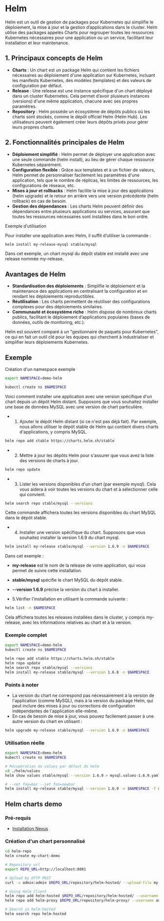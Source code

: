 # Helm

Helm est un outil de gestion de packages pour Kubernetes qui simplifie le déploiement, la mise à jour et la gestion d’applications dans le cluster. Helm utilise des packages appelés Charts pour regrouper toutes les ressources Kubernetes nécessaires pour une application ou un service, facilitant leur installation et leur maintenance.

## 1. Principaux concepts de Helm

* **Charts** : Un chart est un package Helm qui contient les fichiers nécessaires au déploiement d'une application sur Kubernetes, incluant les manifests Kubernetes, des modèles (templates) et des valeurs de configuration par défaut.
* **Release** : Une release est une instance spécifique d'un chart déployé dans un cluster Kubernetes. Cela permet d’avoir plusieurs instances (versions) d'une même application, chacune avec ses propres paramètres.
* **Repository** : Helm possède un écosystème de dépôts publics où les charts sont stockés, comme le dépôt officiel Helm (Helm Hub). Les utilisateurs peuvent également créer leurs dépôts privés pour gérer leurs propres charts.

## 2. Fonctionnalités principales de Helm

* **Déploiement simplifié** : Helm permet de déployer une application avec une seule commande (helm install), au lieu de gérer chaque ressource Kubernetes séparément.
* **Configuration flexible** : Grâce aux templates et à un fichier de valeurs, Helm permet de personnaliser facilement les paramètres d'une application, tels que le nombre de réplicas, les limites de ressources, les configurations de réseaux, etc.
* **Mises à jour et rollbacks** : Helm facilite la mise à jour des applications (helm upgrade) et le retour en arrière vers une version précédente (helm rollback) en cas de besoin.
* **Gestion des dépendances** : Les charts Helm peuvent définir des dépendances entre plusieurs applications ou services, assurant que toutes les ressources nécessaires sont installées dans le bon ordre.


Exemple d’utilisation

Pour installer une application avec Helm, il suffit d’utiliser la commande :

```bash
helm install my-release-mysql stable/mysql
```

Dans cet exemple, un chart mysql du dépôt stable est installé avec une release nommée my-release.

## Avantages de Helm

* **Standardisation des déploiements** : Simplifie le déploiement et la maintenance des applications en centralisant la configuration et en rendant les déploiements reproductibles.
* **Réutilisation** : Les charts permettent de réutiliser des configurations complexes pour des déploiements similaires.
* **Communauté et écosystème riche** : Helm dispose de nombreux charts publics, facilitant le déploiement d’applications populaires (bases de données, outils de monitoring, etc.).


Helm est souvent comparé à un "gestionnaire de paquets pour Kubernetes", ce qui en fait un outil clé pour les équipes qui cherchent à industrialiser et simplifier leurs déploiements Kubernetes.


## Exemple 

Création d'un namespace exemple

```bash
export NAMESPACE=demo-helm

kubectl create ns $NAMESPACE
```

Voici comment installer une application avec une version spécifique d'un chart depuis un dépôt Helm distant. Supposons que vous souhaitez installer une base de données MySQL avec une version de chart particulière.

* 1. Ajouter le dépôt Helm distant (si ce n'est pas déjà fait). Par exemple, nous allons utiliser le dépôt stable de Helm qui contient divers charts d'applications, y compris MySQL.

```bash
helm repo add stable https://charts.helm.sh/stable
```

* 2. Mettre à jour les dépôts Helm pour s'assurer que vous avez la liste des versions de charts à jour.


```bash
helm repo update
```


* 3. Lister les versions disponibles d'un chart (par exemple mysql). Cela vous aidera à voir toutes les versions du chart et à sélectionner celle qui convient.

```bash
helm search repo stable/mysql --versions
```

Cette commande affichera toutes les versions disponibles du chart MySQL dans le dépôt stable.


* 4. Installer une version spécifique du chart. Supposons que vous souhaitez installer la version 1.6.9 du chart mysql.

```bash
helm install my-release stable/mysql --version 1.6.9 -n $NAMESPACE
```

Dans cet exemple :

* **my-release** est le nom de la release de votre application, qui vous permet de suivre cette installation.
* **stable/mysql** spécifie le chart MySQL du dépôt stable.
* **--version 1.6.9** précise la version du chart à installer.

* 5.Vérifier l'installation en utilisant la commande suivante :

```bash
helm list -n $NAMESPACE
```

Cela affichera toutes les releases installées dans le cluster, y compris my-release, avec les informations relatives au chart et à la version.


### Exemple complet

```bash
export NAMESPACE=demo-helm
kubectl create ns $NAMESPACE

helm repo add stable https://charts.helm.sh/stable
helm repo update
helm search repo stable/mysql --versions
helm install my-release stable/mysql --version 1.6.8 -n $NAMESPACE
```

### Points à noter

* La version du chart ne correspond pas nécessairement à la version de l'application (comme MySQL), mais à la version du package Helm, qui peut inclure des mises à jour ou corrections de configuration indépendantes de l'application elle-même.
* En cas de besoin de mise à jour, vous pouvez facilement passer à une autre version du chart en utilisant : 

```bash
helm upgrade my-release stable/mysql --version 1.6.9 -n $NAMESPACE
```



### Utilisation réelle

```bash
export NAMESPACE=demo-helm
kubectl create ns $NAMESPACE

# Récupération du values par défaut du helm
cd ./helm/values
helm show values stable/mysql --version 1.6.9 > mysql.values-1.6.9.yaml

# --set foo=bar --set foo=newbar
helm install my-release stable/mysql --version 1.6.9 -n $NAMESPACE -f mysql.values-1.6.9.yaml
```

## Helm charts demo 

### Pré-requis

* [Installation Nexus](../helm/nexus/README.md)

### Création d'un chart personnalisé

```bash
cd helm-repo
helm create my-chart-demo
```


```bash
# Repository url
export REPO_URL=http://localhost:8081

# Upload by HTTP POST
curl -u admin:admin $REPO_URL/repository/helm-hosted/ --upload-file my-chart-demo-0.1.0.tgz -v

# Using Helm Client
helm repo add helm-hosted $REPO_URL/repository/helm-hosted/ --username admin --password admin
helm repo add helm-proxy $REPO_URL/repository/helm-proxy/ --username admin --password admin

# Search in helm-hosted
helm search repo helm-hosted
```


